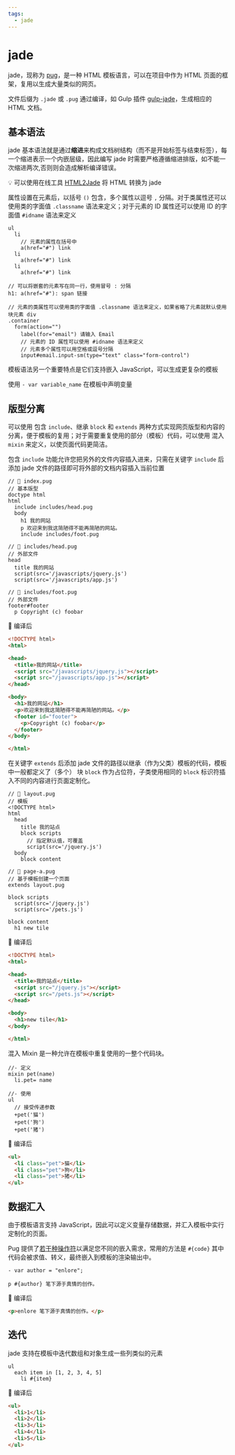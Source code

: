 ```yaml
---
tags:
  - jade
---
```


# jade
jade，现称为 [pug](https://pugjs.org/)，是一种 HTML 模板语言，可以在项目中作为 HTML 页面的框架，复用以生成大量类似的网页。

文件后缀为 `.jade` 或 `.pug` 通过编译，如 Gulp 插件 [gulp-jade](https://www.npmjs.com/package/gulp-jade)，生成相应的  HTML 文档。

## 基本语法
jade 基本语法就是通过**缩进**来构成文档树结构（而不是开始标签与结束标签），每一个缩进表示一个内嵌层级，因此编写 jade 时需要严格遵循缩进排版，如不能一次缩进两次,否则则会造成解析编译错误。

:bulb: 可以使用在线工具 [HTML2Jade](http://html2jade.org/) 将 HTML 转换为 jade

属性设置在元素后，以括号 `()` 包含，多个属性以逗号 `,` 分隔。对于类属性还可以使用类的字面值 `.classname` 语法来定义；对于元素的 ID 属性还可以使用 ID 的字面值 `#idname` 语法来定义

```pug
ul
  li
    // 元素的属性在括号中
    a(href="#") link
  li
    a(href="#") link
  li
    a(href="#") link

// 可以将嵌套的元素写在同一行，使用冒号 : 分隔
h1: a(href="#"): span 链接

// 元素的类属性可以使用类的字面值 .classname 语法来定义，如果省略了元素就默认使用块元素 div
.container
  form(action="")
    label(for="email") 请输入 Email
    // 元素的 ID 属性可以使用 #idname 语法来定义
    // 元素多个属性可以用空格或逗号分隔
    input#email.input-sm(type="text" class="form-control")
```

模板语法另一个重要特点是它们支持嵌入 JavaScript，可以生成更复杂的模板

使用 `- var variable_name` 在模板中声明变量

## 版型分离
可以使用 包含 `include`、继承 `block` 和 `extends` 两种方式实现网页版型和内容的分离，便于模板的复用；对于需要重复使用的部分（模板）代码，可以使用 混入 `mixin` 来定义，以使页面代码更简洁。

包含 `include` 功能允许您把另外的文件内容插入进来，只需在关键字 `include` 后添加 jade 文件的路径即可将外部的文档内容插入当前位置

```pug
// 📁 index.pug
// 基本版型
doctype html
html
  include includes/head.pug
  body
    h1 我的网站
    p 欢迎来到我这简陋得不能再简陋的网站。
    include includes/foot.pug
```

```pug
// 📁 includes/head.pug
// 外部文件
head
  title 我的网站
  script(src='/javascripts/jquery.js')
  script(src='/javascripts/app.js')
```

```pug
// 📁 includes/foot.pug
// 外部文件
footer#footer
  p Copyright (c) foobar
```

:hammer: 编译后

```html
<!DOCTYPE html>
<html>

<head>
  <title>我的网站</title>
  <script src="/javascripts/jquery.js"></script>
  <script src="/javascripts/app.js"></script>
</head>

<body>
  <h1>我的网站</h1>
  <p>欢迎来到我这简陋得不能再简陋的网站。</p>
  <footer id="footer">
    <p>Copyright (c) foobar</p>
  </footer>
</body>

</html>
```

在关键字 `extends` 后添加  jade 文件的路径以继承（作为父类）模板的代码，模板中一般都定义了（多个） 块 `block` 作为占位符，子类使用相同的 `block` 标识符插入不同的内容进行页面定制化。

```pug
// 📁 layout.pug
// 模板
<!DOCTYPE html>
html
  head
    title 我的站点
    block scripts
      // 指定默认值，可覆盖
      script(src='/jquery.js')
  body
    block content
```

```pug
// 📁 page-a.pug
// 基于模板创建一个页面
extends layout.pug

block scripts
  script(src='/jquery.js')
  script(src='/pets.js')

block content
  h1 new tile
```

:hammer: 编译后

```html
<!DOCTYPE html>
<html>

<head>
  <title>我的站点</title>
  <script src="/jquery.js"></script>
  <script src="/pets.js"></script>
</head>

<body>
  <h1>new tile</h1>
</body>

</html>
```

混入 Mixin 是一种允许在模板中重复使用的一整个代码块。

```pug
//- 定义
mixin pet(name)
  li.pet= name

//- 使用
ul
  // 接受传递参数
  +pet('猫')
  +pet('狗')
  +pet('猪')
```

:hammer: 编译后

```html
<ul>
  <li class="pet">猫</li>
  <li class="pet">狗</li>
  <li class="pet">猪</li>
</ul>
```


## 数据汇入
由于模板语言支持 JavaScript，因此可以定义变量存储数据，并汇入模板中实行定制化的页面。

Pug 提供了[若干种操作符](https://www.pugjs.cn/language/interpolation.html)以满足您不同的嵌入需求，常用的方法是 `#{code}` 其中代码会被求值、转义，最终嵌入到模板的渲染输出中。

```pug
- var author = "enlore";

p #{author} 笔下源于真情的创作。

```

:hammer: 编译后

```html
<p>enlore 笔下源于真情的创作。</p>
```

## 迭代
jade 支持在模板中迭代数组和对象生成一些列类似的元素

```pug
ul
  each item in [1, 2, 3, 4, 5]
    li #{item}
```

:hammer: 编译后

```html
<ul>
  <li>1</li>
  <li>2</li>
  <li>3</li>
  <li>4</li>
  <li>5</li>
</ul>
```